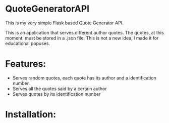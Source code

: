 # QuoteGeneratorAPI

This is my very simple Flask based Quote Generator API.

This is an application that serves different author quotes. The quotes, at this moment, must be stored in a .json file. This is not a new idea, I made it for educational popuses. 

Features:
=========
* Serves random quotes, each quote has its author and a identification number.
* Serves all the quotes said by a certain author
* Serves quotes by its identification number 

Installation:
=============


